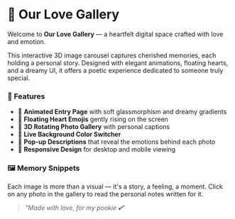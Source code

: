 # 💖 Our Love Gallery

Welcome to **Our Love Gallery** — a heartfelt digital space crafted with love and emotion.

This interactive 3D image carousel captures cherished memories, each holding a personal story. Designed with elegant animations, floating hearts, and a dreamy UI, it offers a poetic experience dedicated to someone truly special.

### 🌸 Features

- 💫 **Animated Entry Page** with soft glassmorphism and dreamy gradients  
- 💌 **Floating Heart Emojis** gently rising on the screen  
- 📸 **3D Rotating Photo Gallery** with personal captions  
- 🎨 **Live Background Color Switcher**  
- 💬 **Pop-up Descriptions** that reveal the emotions behind each photo  
- 📱 **Responsive Design** for desktop and mobile viewing  

### 🖼️ Memory Snippets

Each image is more than a visual — it's a story, a feeling, a moment. Click on any photo in the gallery to read the personal notes written for it.

> _"Made with love, for my pookie 💕"_
